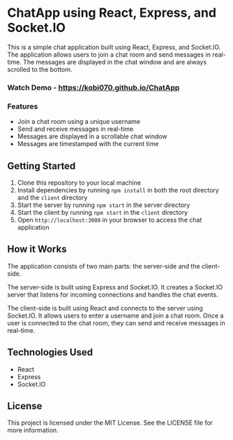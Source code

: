 # ChatApp using React, Express, and Socket.IO

This is a simple chat application built using React, Express, and Socket.IO. The application allows users to join a chat room and send messages in real-time. The messages are displayed in the chat window and are always scrolled to the bottom.
### Watch Demo - https://kobi070.github.io/ChatApp

### Features

- Join a chat room using a unique username
- Send and receive messages in real-time
- Messages are displayed in a scrollable chat window
- Messages are timestamped with the current time

## Getting Started

1. Clone this repository to your local machine
2. Install dependencies by running `npm install` in both the root directory and the `client` directory
3. Start the server by running `npm start` in the server directory
4. Start the client by running `npm start` in the `client` directory
5. Open `http://localhost:3000` in your browser to access the chat application

## How it Works

The application consists of two main parts: the server-side and the client-side. 

The server-side is built using Express and Socket.IO. It creates a Socket.IO server that listens for incoming connections and handles the chat events. 

The client-side is built using React and connects to the server using Socket.IO. It allows users to enter a username and join a chat room. Once a user is connected to the chat room, they can send and receive messages in real-time.

## Technologies Used

- React
- Express
- Socket.IO

## License

This project is licensed under the MIT License. See the LICENSE file for more information.
